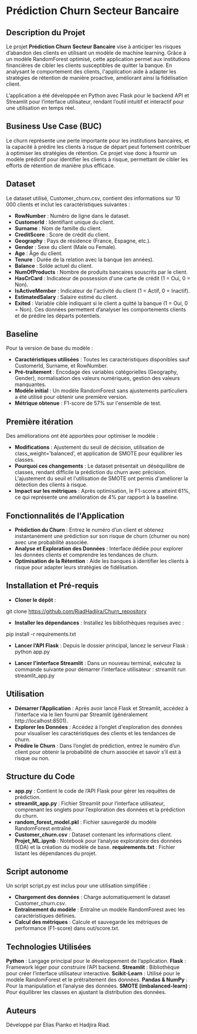 # 				Prédiction Churn Secteur Bancaire
## 	Description du Projet

Le projet **Prédiction Churn Secteur Bancaire** vise à anticiper les risques d’abandon des clients en utilisant un modèle de machine learning. Grâce à un modèle RandomForest optimisé, cette application permet aux institutions financières de cibler les clients susceptibles de quitter la banque. En analysant le comportement des clients, l'application aide à adapter les stratégies de rétention de manière proactive, améliorant ainsi la fidélisation client.

L’application a été développée en Python avec Flask pour le backend API et Streamlit pour l’interface utilisateur, rendant l’outil intuitif et interactif pour une utilisation en temps réel.

## 	Business Use Case (BUC)
Le churn représente une perte importante pour les institutions bancaires, et la capacité à prédire les clients à risque de départ peut fortement contribuer à optimiser les stratégies de rétention. Ce projet vise donc à fournir un modèle prédictif pour identifier les clients à risque, permettant de cibler les efforts de rétention de manière plus efficace.

## 	Dataset
Le dataset utilisé, Customer_churn.csv, contient des informations sur 10 000 clients et inclut les caractéristiques suivantes :

- **RowNumber** : Numéro de ligne dans le dataset.
- **CustomerId** : Identifiant unique du client.
- **Surname** : Nom de famille du client.
- **CreditScore** : Score de crédit du client.
- **Geography** : Pays de résidence (France, Espagne, etc.).
- **Gender** : Sexe du client (Male ou Female).
- **Age** : Âge du client.
- **Tenure** : Durée de la relation avec la banque (en années).
- **Balance** : Solde actuel du client.
- **NumOfProducts** : Nombre de produits bancaires souscrits par le client.
- **HasCrCard** : Indicateur de possession d'une carte de crédit (1 = Oui, 0 = Non).
- **IsActiveMember** : Indicateur de l'activité du client (1 = Actif, 0 = Inactif).
- **EstimatedSalary** : Salaire estimé du client.
- **Exited** : Variable cible indiquant si le client a quitté la banque (1 = Oui, 0 = Non).
Ces données permettent d’analyser les comportements clients et de prédire les départs potentiels.

## 	Baseline
Pour la version de base du modèle :

- **Caractéristiques utilisées** : Toutes les caractéristiques disponibles sauf CustomerId, Surname, et RowNumber.
- **Pré-traitement** : Encodage des variables catégorielles (Geography, Gender), normalisation des valeurs numériques, gestion des valeurs manquantes.
- **Modèle initial** : Un modèle RandomForest sans ajustements particuliers a été utilisé pour obtenir une première version.
- **Métrique obtenue** : F1-score de 57% sur l'ensemble de test.

## 	Première itération
Des améliorations ont été apportées pour optimiser le modèle :

- **Modifications** : Ajustement du seuil de décision, utilisation de class_weight='balanced', et application de SMOTE pour équilibrer les classes.
- **Pourquoi ces changements** : Le dataset présentait un déséquilibre de classes, rendant difficile la prédiction du churn avec précision. L'ajustement du seuil et l'utilisation de SMOTE ont permis d'améliorer la détection des clients à risque.
- **Impact sur les métriques** : Après optimisation, le F1-score a atteint 61%, ce qui représente une amélioration de 4% par rapport à la baseline.

## 	Fonctionnalités de l'Application
- **Prédiction du Churn** : Entrez le numéro d’un client et obtenez instantanément une prédiction sur son risque de churn (churner ou non) avec une probabilité associée.
- **Analyse et Exploration des Données** : Interface dédiée pour explorer les données clients et comprendre les tendances de churn.
- **Optimisation de la Rétention** : Aide les banques à identifier les clients à risque pour adapter leurs stratégies de fidélisation.

## 	Installation et Pré-requis

- **Cloner le dépôt** :

git clone https://github.com/RiadHadjira/Churn_repository

- **Installer les dépendances** : Installez les bibliothèques requises avec :

pip install -r requirements.txt

- **Lancer l’API Flask** : Depuis le dossier principal, lancez le serveur Flask :
python app.py

- **Lancer l'interface Streamlit** : Dans un nouveau terminal, exécutez la commande suivante pour démarrer l'interface utilisateur :
streamlit run streamlit_app.py

## 	Utilisation

- **Démarrer l’Application** : Après avoir lancé Flask et Streamlit, accédez à l’interface via le lien fourni par Streamlit (généralement http://localhost:8501).
- **Explorer les Données** : Accédez à l’onglet d'exploration des données pour visualiser les caractéristiques des clients et les tendances de churn.
- **Prédire le Churn** : Dans l’onglet de prédiction, entrez le numéro d’un client pour obtenir la probabilité de churn associée et savoir s’il est à risque ou non.

## 	Structure du Code

- **app.py** : Contient le code de l’API Flask pour gérer les requêtes de prédiction.
- **streamlit_app.py** : Fichier Streamlit pour l’interface utilisateur, comprenant les onglets pour l’exploration des données et la prédiction du churn.
- **random_forest_model.pkl** : Fichier sauvegardé du modèle RandomForest entraîné.
- **Customer_churn.csv** : Dataset contenant les informations client.
**Projet_ML.ipynb** : Notebook pour l’analyse exploratoire des données (EDA) et la création du modèle de base.
**requirements.txt** : Fichier listant les dépendances du projet.

## 	Script autonome
Un script script.py est inclus pour une utilisation simplifiée :

- **Chargement des données** : Charge automatiquement le dataset Customer_churn.csv.
- **Entraînement du modèle** : Entraîne un modèle RandomForest avec les caractéristiques définies.
- **Calcul des métriques** : Calcule et sauvegarde les métriques de performance (F1-score) dans out/score.txt.
## 	Technologies Utilisées
**Python** : Langage principal pour le développement de l’application.
**Flask** : Framework léger pour construire l’API backend.
**Streamlit** : Bibliothèque pour créer l’interface utilisateur interactive.
**Scikit-Learn** : Utilisé pour le modèle RandomForest et le prétraitement des données.
**Pandas & NumPy** : Pour la manipulation et l’analyse des données.
**SMOTE (imbalanced-learn)** : Pour équilibrer les classes en ajustant la distribution des données.

## 	Auteurs

Développé par Elias Pianko et Hadjira Riad.  
